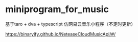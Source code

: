 # miniprogram_for_music
基于taro + dva + typescript 仿网易云音乐小程序（不定时更新）

https://binaryify.github.io/NeteaseCloudMusicApi/#/
